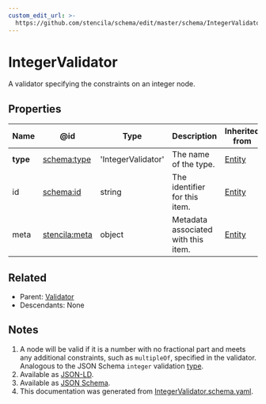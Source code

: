 ```yaml
---
custom_edit_url: >-
  https://github.com/stencila/schema/edit/master/schema/IntegerValidator.schema.yaml
---
```


# IntegerValidator

A validator specifying the constraints on an integer node.

## Properties

| Name     | @id                                                   | Type               | Description                         | Inherited from               |
| -------- | ----------------------------------------------------- | ------------------ | ----------------------------------- | ---------------------------- |
| **type** | [schema:type](https://schema.org/type)                | 'IntegerValidator' | The name of the type.               | [Entity](../Other/Entity.md) |
| id       | [schema:id](https://schema.org/id)                    | string             | The identifier for this item.       | [Entity](../Other/Entity.md) |
| meta     | [stencila:meta](https://schema.stenci.la/meta.jsonld) | object             | Metadata associated with this item. | [Entity](../Other/Entity.md) |

## Related

-   Parent: [Validator](../Data/Validator.md)
-   Descendants: None

## Notes

1.  A node will be valid if it is a number with no fractional part and meets any additional constraints, such as `multipleOf`, specified in the validator. Analogous to the JSON Schema `integer` validation [type](https://json-schema.org/draft/2019-09/json-schema-validation.html#rfc.section.6.1.1).
2.  Available as [JSON-LD](https://schema.stenci.la/IntegerValidator.jsonld).
3.  Available as [JSON Schema](https://schema.stenci.la/v1/IntegerValidator.schema.json).
4.  This documentation was generated from [IntegerValidator.schema.yaml](https://github.com/stencila/schema/blob/master/schema/IntegerValidator.schema.yaml).
